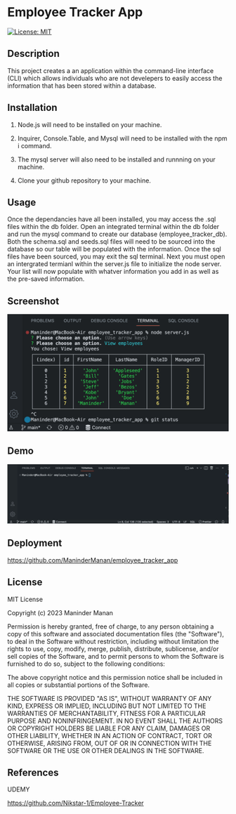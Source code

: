 # Employee Tracker App


[![License: MIT](https://img.shields.io/badge/License-MIT-yellow.svg)](https://opensource.org/licenses/MIT)
<br>

## Description

This project creates a an application within the command-line interface (CLI) which allows individuals who are not develepers to easily access the information that has been stored within a database. 

## Installation 

1. Node.js will need to be installed on your machine. 

2. Inquirer, Console.Table, and Mysql will need to be installed with the npm i command. 

3. The mysql server will also need to be installed and runnning on your machine. 

4. Clone your github repository to your machine. 

## Usage

Once the dependancies have all been installed, you may access the .sql files within the db folder. Open an integrated terminal within the db folder and run the mysql command to create our database (employee_tracker_db). Both the schema.sql and seeds.sql files will need to be sourced into the database so our table will be populated with the information. Once the sql files have been sourced, you may exit the sql terminal. Next you must open an intergrated termianl within the server.js file to initialize the node server. Your list will now populate with whatver information you add in as well as the pre-saved information. 

## Screenshot

![Screenshot of Employees table](./assets/Employee_Tracker.png)

## Demo 

![Gif of Terminal Running](./assets/Employee_Tracker_GIF.gif)

## Deployment 

https://github.com/ManinderManan/employee_tracker_app


## License

MIT License

Copyright (c) 2023 Maninder Manan

Permission is hereby granted, free of charge, to any person obtaining a copy
of this software and associated documentation files (the "Software"), to deal
in the Software without restriction, including without limitation the rights
to use, copy, modify, merge, publish, distribute, sublicense, and/or sell
copies of the Software, and to permit persons to whom the Software is
furnished to do so, subject to the following conditions:

The above copyright notice and this permission notice shall be included in all
copies or substantial portions of the Software.

THE SOFTWARE IS PROVIDED "AS IS", WITHOUT WARRANTY OF ANY KIND, EXPRESS OR
IMPLIED, INCLUDING BUT NOT LIMITED TO THE WARRANTIES OF MERCHANTABILITY,
FITNESS FOR A PARTICULAR PURPOSE AND NONINFRINGEMENT. IN NO EVENT SHALL THE
AUTHORS OR COPYRIGHT HOLDERS BE LIABLE FOR ANY CLAIM, DAMAGES OR OTHER
LIABILITY, WHETHER IN AN ACTION OF CONTRACT, TORT OR OTHERWISE, ARISING FROM,
OUT OF OR IN CONNECTION WITH THE SOFTWARE OR THE USE OR OTHER DEALINGS IN THE
SOFTWARE.


## References 

UDEMY

https://github.com/Nikstar-1/Employee-Tracker
